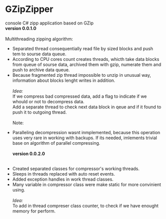 # GZipZipper
console C# zipp application based on GZip
<br /><b>version 0.0.1.0</b> <br /> <br />
Multithreading zipping algorithm: <br />
  * Separated thread consequentially read file by sized blocks and push tem to sourse data queue. <br />
  * According to CPU cores count creates threads, whicth take data blocks from queue of sourse data, archived them with gzip, numerate them and push to archive data queue. <br />
  * Because fragmented zip thread impossible to unzip in unusual way, information about blocks lenght writes in addition. <br />
<br /> *Idea:* <br />
   If we compress bad compressed data, add a flag to indicate if we whould or not to decompress data. <br /> 
   Add a separate thread to check next data block in qeue and if it found to push it to outgoing thread. <br />
<br /> Note: <br />
  - Paralleling decompression wasnt inmplemented, because this operation uses very rare in working with backups. If its needed, imlements trivial base on algorithm of parallel compressing. <br />
<br /><b>version 0.0.2.0</b> <br /> <br />
  * Created separated classes for compressor's working threads. <br />
  * Sleeps in threads replaced with auto reset events. <br /> 
  * Added exception handles in work thread classes. <br />
  * Many variable in compressor class were make static for more convinient using.	<br />
<br /> *Idea:* <br />
  To add in thread compreser class counter, to check if we have enought memory for perform. <br />
